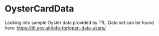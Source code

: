 # OysterCardData

Looking into sample Oyster data provided by TfL. Data set can be found here: https://tfl.gov.uk/info-for/open-data-users/ 
